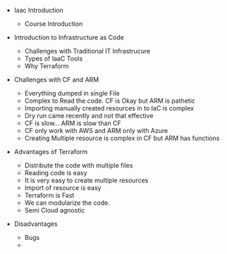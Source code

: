 -  Iaac Introduction 
   - Course Introduction

- Introduction to Infrastructure as Code
   - Challenges with Traditional IT Infrastrucure
   - Types of IaaC Tools
   - Why Terraform



-   Challenges with CF and ARM
        
     -    Everything dumped in single File
     -    Complex to Read the code. CF is Okay but ARM is pathetic
     -    Importing manually created resources in to IaC is complex
     -    Dry run came recently and not that effective
     -    CF is slow... ARM is slow than CF
     -    CF only work with AWS and ARM only with Azure
     -    Creating Multiple resource is complex in CF but ARM has functions
   
-   Advantages of Terraform
    -  Distribute the code with multiple files
    -  Reading code is easy
    -  It is very easy to create multiple resources 
    -  Import of resource is easy
    -  Terraform is Fast
    -  We can modularize the code.
    -  Semi Cloud agnostic

 - Disadvantages
      
    -  Bugs
    -        

